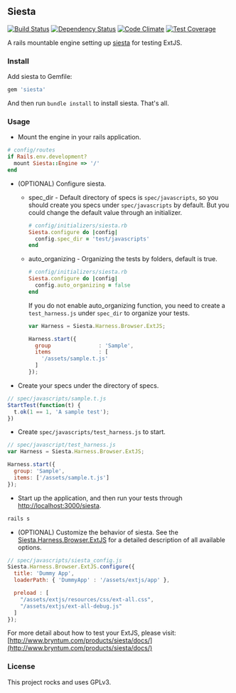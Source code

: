 [travis]: https://travis-ci.org/shmeltex/siesta
[gemnasium]: https://gemnasium.com/shmeltex/siesta
[codeclimate]: https://codeclimate.com/github/shmeltex/siesta
[coveralls]: https://coveralls.io/r/shmeltex/siesta

## Siesta

[![Build Status](https://travis-ci.org/shmeltex/siesta.svg?branch=master)][travis]
[![Dependency Status](https://gemnasium.com/shmeltex/siesta.png)][gemnasium]
[![Code Climate](https://codeclimate.com/github/shmeltex/siesta/badges/gpa.svg)][codeclimate]
[![Test Coverage](https://codeclimate.com/github/shmeltex/siesta/badges/coverage.svg)][codeclimate]

A rails mountable engine setting up
[siesta](http://www.bryntum.com/products/siesta/) for testing ExtJS.

### Install

Add siesta to Gemfile:

```ruby
gem 'siesta'
```

And then run `bundle install` to install siesta. That's all.

### Usage

* Mount the engine in your rails application.

```ruby
# config/routes
if Rails.env.development?
  mount Siesta::Engine => '/'
end
```

* (OPTIONAL) Configure siesta.
  * spec_dir - Default directory of specs is `spec/javascripts`, so you should create you specs under `spec/javascripts` by default. But you could change the default value through an initializer.

    ```ruby
    # config/initializers/siesta.rb
    Siesta.configure do |config|
      config.spec_dir = 'test/javascripts'
    end
    ```

  * auto_organizing - Organizing the tests by folders, default is true.

    ```ruby
    # config/initializers/siesta.rb
    Siesta.configure do |config|
      config.auto_organizing = false
    end
    ```
    If you do not enable auto_organizing function, you need to create a
`test_harness.js` under `spec_dir` to organize your tests.

    ```javascript
    var Harness = Siesta.Harness.Browser.ExtJS;

    Harness.start({
      group               : 'Sample',
      items               : [
        '/assets/sample.t.js'
      ]
    });
    ```

* Create your specs under the directory of specs.

```javascript
// spec/javascripts/sample.t.js
StartTest(function(t) {
  t.ok(1 == 1, 'A sample test');
})    
```

* Create `spec/javascripts/test_harness.js` to start.

```javascript
// spec/javascript/test_harness.js
var Harness = Siesta.Harness.Browser.ExtJS;

Harness.start({
  group: 'Sample',
  items: ['/assets/sample.t.js']
});
```

* Start up the application, and then run your tests through
   [http://localhost:3000/siesta](http://localhost:3000/siesta).

```bash
rails s
```

* (OPTIONAL) Customize the behavior of siesta. See the [Siesta.Harness.Browser.ExtJS](http://www.bryntum.com/products/siesta/docs/#!/api/Siesta.Harness.Browser.ExtJS) for a detailed description of all available options.

```javascript
// spec/javascripts/siesta_config.js
Siesta.Harness.Browser.ExtJS.configure({
  title: 'Dummy App',
  loaderPath: { 'DummyApp' : '/assets/extjs/app' },

  preload : [
    "/assets/extjs/resources/css/ext-all.css",
    "/assets/extjs/ext-all-debug.js"
  ]
});
```

For more detail about how to test your ExtJS, please visit:
[http://www.bryntum.com/products/siesta/docs/](http://www.bryntum.com/products/siesta/docs/)

### License

This project rocks and uses GPLv3.
